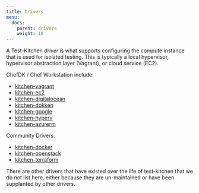 ```yaml
---
title: Drivers
menu:
  docs:
    parent: drivers
    weight: 10
---
```


A Test-Kitchen *driver*  is what supports configuring the compute instance that is used for isolated testing. This is typically a local hypervisor, hypervisor abstraction layer (Vagrant), or cloud service (EC2).

ChefDK / Chef Workstation include:

* [kitchen-vagrant](https://github.com/test-kitchen/kitchen-vagrant)
* [kitchen-ec2](https://github.com/test-kitchen/kitchen-ec2)
* [kitchen-digitalocean](https://github.com/test-kitchen/kitchen-digitalocean)
* [kitchen-dokken](https://github.com/someara/kitchen-dokken)
* [kitchen-google](https://github.com/test-kitchen/kitchen-google)
* [kitchen-hyperv](https://github.com/test-kitchen/kitchen-hyperv)
* [kitchen-azurerm](https://github.com/test-kitchen/kitchen-azurerm)

Community Drivers:

* [kitchen-docker](https://github.com/test-kitchen/kitchen-docker)
* [kitchen-openstack](https://github.com/test-kitchen/kitchen-openstack)
* [kitchen-terraform](https://github.com/newcontext-oss/kitchen-terraform)

There are other drivers that have existed over the life of test-kitchen that we do not list here, either because they are un-maintained or have been supplanted by other drivers.
